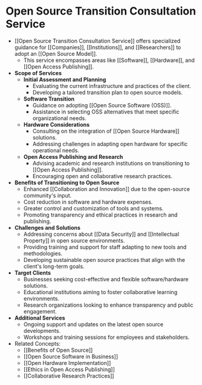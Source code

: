 # Open Source Transition Consultation Service
- [[Open Source Transition Consultation Service]] offers specialized guidance for [[Companies]], [[Institutions]], and [[Researchers]] to adopt an [[Open Source Model]].
	- This service encompasses areas like [[Software]], [[Hardware]], and [[Open Access Publishing]].
- **Scope of Services**
	- **Initial Assessment and Planning**
		- Evaluating the current infrastructure and practices of the client.
		- Developing a tailored transition plan to open source models.
	- **Software Transition**
		- Guidance on adopting [[Open Source Software (OSS)]].
		- Assistance in selecting OSS alternatives that meet specific organizational needs.
	- **Hardware Considerations**
		- Consulting on the integration of [[Open Source Hardware]] solutions.
		- Addressing challenges in adapting open hardware for specific operational needs.
	- **Open Access Publishing and Research**
		- Advising academic and research institutions on transitioning to [[Open Access Publishing]].
		- Encouraging open and collaborative research practices.
- **Benefits of Transitioning to Open Source**
	- Enhanced [[Collaboration and Innovation]] due to the open-source community's input.
	- Cost reduction in software and hardware expenses.
	- Greater control and customization of tools and systems.
	- Promoting transparency and ethical practices in research and publishing.
- **Challenges and Solutions**
	- Addressing concerns about [[Data Security]] and [[Intellectual Property]] in open source environments.
	- Providing training and support for staff adapting to new tools and methodologies.
	- Developing sustainable open source practices that align with the client's long-term goals.
- **Target Clients**
	- Businesses seeking cost-effective and flexible software/hardware solutions.
	- Educational institutions aiming to foster collaborative learning environments.
	- Research organizations looking to enhance transparency and public engagement.
- **Additional Services**
	- Ongoing support and updates on the latest open source developments.
	- Workshops and training sessions for employees and stakeholders.
- Related Concepts:
	- [[Benefits of Open Source]]
	- [[Open Source Software in Business]]
	- [[Open Hardware Implementation]]
	- [[Ethics in Open Access Publishing]]
	- [[Collaborative Research Practices]]